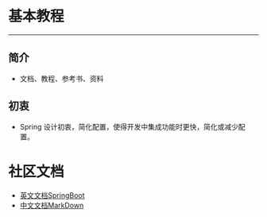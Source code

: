 #  基本教程

------
##  简介
- 文档、教程、参考书、资料
## 初衷
- Spring 设计初衷，简化配置，使得开发中集成功能时更快，简化或减少配置。
#  社区文档
-  [英文文档SpringBoot](http://projects.spring.io/spring-boot/)
-  [中文文档MarkDown](https://www.appinn.com/markdown/#list)
